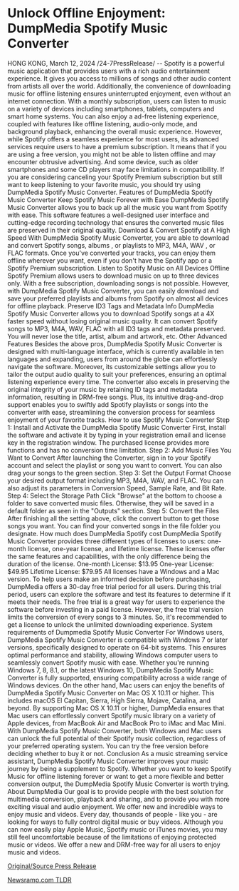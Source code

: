 # Unlock Offline Enjoyment: DumpMedia Spotify Music Converter

HONG KONG, March 12, 2024 /24-7PressRelease/ -- Spotify is a powerful music application that provides users with a rich audio entertainment experience. It gives you access to millions of songs and other audio content from artists all over the world. Additionally, the convenience of downloading music for offline listening ensures uninterrupted enjoyment, even without an internet connection.   With a monthly subscription, users can listen to music on a variety of devices including smartphones, tablets, computers and smart home systems. You can also enjoy a ad-free listening experience, coupled with features like offline listening, audio-only mode, and background playback, enhancing the overall music experience.  However, while Spotify offers a seamless experience for most users, its advanced services require users to have a premium subscription. It means that if you are using a free version, you might not be able to listen offline and may encounter obtrusive advertising. And some device, such as older smartphones and some CD players may face limitations in compatibility. If you are considering canceling your Spotify Premium subscription but still want to keep listening to your favorite music, you should try using DumpMedia Spotify Music Converter.   Features of DumpMedia Spotify Music Converter Keep Spotify Music Forever with Ease DumpMedia Spotify Music Converter allows you to back up all the music you want from Spotify with ease. This software features a well-designed user interface and cutting-edge recording technology that ensures the converted music files are preserved in their original quality.  Download & Convert Spotify at A High Speed With DumpMedia Spotify Music Converter, you are able to download and convert Spotify songs, albums , or playlists to MP3, M4A, WAV , or FLAC formats. Once you've converted your tracks, you can enjoy them offline wherever you want, even if you don't have the Spotify app or a Spotify Premium subscription. Listen to Spotify Music on All Devices Offline Spotify Premium allows users to download music on up to three devices only. With a free subscription, downloading songs is not possible. However, with DumpMedia Spotify Music Converter, you can easily download and save your preferred playlists and albums from Spotify on almost all devices for offline playback. Preserve ID3 Tags and Metadata Info DumpMedia Spotify Music Converter allows you to download Spotify songs at a 4X faster speed without losing original music quality. It can convert Spotify songs to MP3, M4A, WAV, FLAC with all ID3 tags and metadata preserved. You will never lose the title, artist, album and artwork, etc. Other Advanced Features Besides the above pros, DumpMedia Spotify Music Converter is designed with multi-language interface, which is currently available in ten languages and expanding, users from around the globe can effortlessly navigate the software. Moreover, its customizable settings allow you to tailor the output audio quality to suit your preferences, ensuring an optimal listening experience every time.   The converter also excels in preserving the original integrity of your music by retaining ID tags and metadata information, resulting in DRM-free songs. Plus, its intuitive drag-and-drop support enables you to swiftly add Spotify playlists or songs into the converter with ease, streamlining the conversion process for seamless enjoyment of your favorite tracks.   How to use Spotify Music Converter Step 1: Install and Activate the DumpMedia Spotify Music Converter First, install the software and activate it by typing in your registration email and license key in the registration window. The purchased license provides more functions and has no conversion time limitation. Step 2: Add Music Files You Want to Convert After launching the Converter, sign in to your Spotify account and select the playlist or song you want to convert. You can also drag your songs to the green section. Step 3: Set the Output Format Choose your desired output format including MP3, M4A, WAV, and FLAC. You can also adjust its parameters in Conversion Speed, Sample Rate, and Bit Rate. Step 4: Select the Storage Path  Click "Browse" at the bottom to choose a folder to save converted music files. Otherwise, they will be saved in a default folder as seen in the "Outputs" section. Step 5: Convert the Files After finishing all the setting above, click the convert button to get those songs you want. You can find your converted songs in the file folder you designate.  How much does DumpMedia Spotify cost DumpMedia Spotify Music Converter provides three different types of licenses to users: one-month license, one-year license, and lifetime license. These licenses offer the same features and capabilities, with the only difference being the duration of the license. One-month License: $13.95 One-year License: $49.95 Lifetime License: $79.95  All licenses have a Windows and a Mac version. To help users make an informed decision before purchasing, DumpMedia offers a 30-day free trial period for all users. During this trial period, users can explore the software and test its features to determine if it meets their needs. The free trial is a great way for users to experience the software before investing in a paid license.  However, the free trial version limits the conversion of every songs to 3 minutes. So, it's recommended to get a license to unlock the unlimited downloading experience.  System requirements of Dumpmedia Spotify Music Converter For Windows users, DumpMedia Spotify Music Converter is compatible with Windows 7 or later versions, specifically designed to operate on 64-bit systems. This ensures optimal performance and stability, allowing Windows computer users to seamlessly convert Spotify music with ease. Whether you're running Windows 7, 8, 8.1, or the latest Windows 10, DumpMedia Spotify Music Converter is fully supported, ensuring compatibility across a wide range of Windows devices.  On the other hand, Mac users can enjoy the benefits of DumpMedia Spotify Music Converter on Mac OS X 10.11 or higher. This includes macOS El Capitan, Sierra, High Sierra, Mojave, Catalina, and beyond. By supporting Mac OS X 10.11 or higher, DumpMedia ensures that Mac users can effortlessly convert Spotify music library on a variety of Apple devices, from MacBook Air and MacBook Pro to iMac and Mac Mini.  With DumpMedia Spotify Music Converter, both Windows and Mac users can unlock the full potential of their Spotify music collection, regardless of your preferred operating system. You can try the free version before deciding whether to buy it or not.  Conclusion As a music streaming service assistant, DumpMedia Spotify Music Converter improves your music journey by being a supplement to Spotify. Whether you want to keep Spotify Music for offline listening forever or want to get a more flexible and better conversion output, the DumpMedia Spotify Music Converter is worth trying.  About DumpMedia Our goal is to provide people with the best solution for multimedia conversion, playback and sharing, and to provide you with more exciting visual and audio enjoyment.  We offer new and incredible ways to enjoy music and videos. Every day, thousands of people - like you - are looking for ways to fully control digital music or buy videos. Although you can now easily play Apple Music, Spotify music or iTunes movies, you may still feel uncomfortable because of the limitations of enjoying protected music or videos. We offer a new and DRM-free way for all users to enjoy music and videos. 

[Original/Source Press Release](https://www.24-7pressrelease.com/press-release/509165/unlock-offline-enjoyment-dumpmedia-spotify-music-converter) 

[Newsramp.com TLDR](https://newsramp.com/None) 
